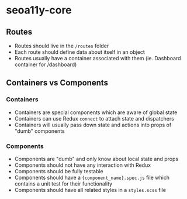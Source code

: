 # seoa11y-core

## Routes

- Routes should live in the `/routes` folder
- Each route should define data about itself in an object
- Routes usually have a container associated with them (ie. Dashboard container for /dashboard)

## Containers vs Components

### Containers
- Containers are special components which are aware of global state
- Containers can use Redux `connect` to attach state and dispatchers
- Containers will usually pass down state and actions into props of "dumb" components

### Components
- Components are "dumb" and only know about local state and props
- Components should not have any interaction with Redux
- Components should be fully testable
- Components should have a `{component_name}.spec.js` file which contains a unit test for their functionality
- Components should have all related styles in a `styles.scss` file
